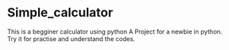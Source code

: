 # Simple_calculator
This is a begginer calculator using python 
A Project for a newbie in python.
Try it for practise and understand the codes.
